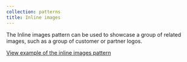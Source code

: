 ```yaml
---
collection: patterns
title: Inline images
---
```


The Inline images pattern can be used to showcase a group of related images, such as a group of customer or partner logos.

<a href="https://ubuntudesign.github.io/vanilla-framework/examples/patterns/inline-images/"
    class="js-example">
    View example of the inline images pattern
</a>
